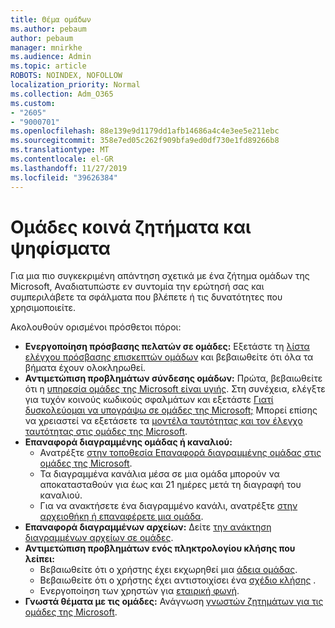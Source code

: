 ```yaml
---
title: Θέμα ομάδων
ms.author: pebaum
author: pebaum
manager: mnirkhe
ms.audience: Admin
ms.topic: article
ROBOTS: NOINDEX, NOFOLLOW
localization_priority: Normal
ms.collection: Adm_O365
ms.custom:
- "2605"
- "9000701"
ms.openlocfilehash: 88e139e9d1179dd1afb14686a4c4e3ee5e211ebc
ms.sourcegitcommit: 358e7ed05c262f909bfa9ed0df730e1fd89266b8
ms.translationtype: MT
ms.contentlocale: el-GR
ms.lasthandoff: 11/27/2019
ms.locfileid: "39626384"
---
```

# <a name="teams-common-issues-and-resolutions"></a>Ομάδες κοινά ζητήματα και ψηφίσματα

Για μια πιο συγκεκριμένη απάντηση σχετικά με ένα ζήτημα ομάδων της Microsoft, Αναδιατυπώστε εν συντομία την ερώτησή σας και συμπεριλάβετε τα σφάλματα που βλέπετε ή τις δυνατότητες που χρησιμοποιείτε.

Ακολουθούν ορισμένοι πρόσθετοι πόροι:

- **Ενεργοποίηση πρόσβασης πελατών σε ομάδες:** Εξετάστε τη [λίστα ελέγχου πρόσβασης επισκεπτών ομάδων](https://docs.microsoft.com/microsoftteams/guest-access-checklist) και βεβαιωθείτε ότι όλα τα βήματα έχουν ολοκληρωθεί.
- **Αντιμετώπιση προβλημάτων σύνδεσης ομάδων:** Πρώτα, βεβαιωθείτε ότι η [υπηρεσία ομάδες της Microsoft είναι υγιής](https://admin.microsoft.com/Adminportal/Home?source=applauncher#/servicehealth). Στη συνέχεια, ελέγξτε για τυχόν κοινούς κωδικούς σφαλμάτων και εξετάστε [Γιατί δυσκολεύομαι να υπογράψω σε ομάδες της Microsoft;](https://support.office.com/article/a02f683b-61a3-4008-9447-ee60c5593b0f)  Μπορεί επίσης να χρειαστεί να εξετάσετε τα [μοντέλα ταυτότητας και τον έλεγχο ταυτότητας στις ομάδες της Microsoft](https://docs.microsoft.com/MicrosoftTeams/identify-models-authentication).
- **Επαναφορά διαγραμμένης ομάδας ή καναλιού:** 
    - Ανατρέξτε [στην τοποθεσία Επαναφορά διαγραμμένης ομάδας στις ομάδες της Microsoft](https://blogs.technet.microsoft.com/skypehybridguy/2017/07/23/restoring-a-deleted-team-in-microsoft-teams/).
    - Τα διαγραμμένα κανάλια μέσα σε μια ομάδα μπορούν να αποκατασταθούν για έως και 21 ημέρες μετά τη διαγραφή του καναλιού. 
    - Για να ανακτήσετε ένα διαγραμμένο κανάλι, ανατρέξτε [στην αρχειοθήκη ή επαναφέρετε μια ομάδα](https://support.office.com/article/archive-or-restore-a-team-dc161cfd-b328-440f-974b-5da5bd98b5a7).
- **Επαναφορά διαγραμμένων αρχείων:** Δείτε [την ανάκτηση διαγραμμένων αρχείων σε ομάδες](https://support.office.com/article/recover-deleted-files-in-teams-a591d771-89a6-49e2-ab7e-271936fe3c4e).
- **Αντιμετώπιση προβλημάτων ενός πληκτρολογίου κλήσης που λείπει:**  
    - Βεβαιωθείτε ότι ο χρήστης έχει εκχωρηθεί μια [άδεια ομάδας](https://docs.microsoft.com/MicrosoftTeams/assign-teams-licenses).
    - Βεβαιωθείτε ότι ο χρήστης έχει αντιστοιχίσει ένα [σχέδιο κλήσης](https://docs.microsoft.com/MicrosoftTeams/calling-plan-landing-page) .
    - Ενεργοποίηση των χρηστών για [εταιρική φωνή](https://docs.microsoft.com/skypeforbusiness/skype-for-business-hybrid-solutions/plan-your-phone-system-cloud-pbx-solution/enable-users-for-enterprise-voice-online-and-phone-system-voicemail#to-enable-your-users-for-phone-system-in-office-365-voice-and-voicemail).
- **Γνωστά θέματα με τις ομάδες:** Ανάγνωση [γνωστών ζητημάτων για τις ομάδες της Microsoft](https://docs.microsoft.com/microsoftteams/known-issues).
